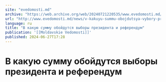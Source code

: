 ```yaml
---
site: "evedomosti.md"
archive: "https://web.archive.org/web/20240721220535/www.evedomosti.md/news/v-kakuyu-summu-obojdutsya-vybory-prezidenta-i-referendum"
url: "http://www.evedomosti.md/news/v-kakuyu-summu-obojdutsya-vybory-prezidenta-i-referendum"
language: ru
title: "В какую сумму обойдутся выборы президента и референдум"
publication: '[[Moldavskie Vedomosti]]'
published: 2024-06-27T17:28
---
```


# В какую сумму обойдутся выборы президента и референдум

